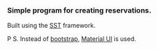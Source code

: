 ### Simple program for creating reservations.

Built using the [SST](https://sst.dev/guide.html) framework.

P S. Instead of [bootstrap](https://getbootstrap.com/), [Material UI](https://mui.com/) is used.
